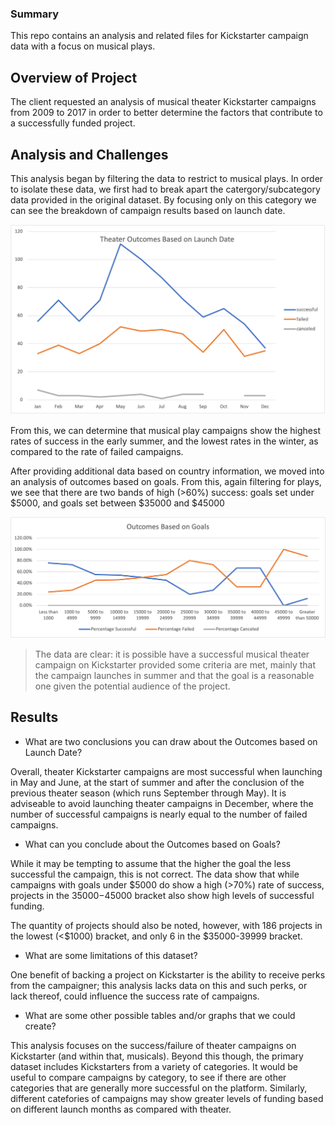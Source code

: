 ### Summary

This repo contains an analysis and related files for Kickstarter campaign data with a focus on musical plays.

## Overview of Project

The client requested an analysis of musical theater Kickstarter campaigns from 2009 to 2017 in order to better determine the factors that contribute to a successfully funded project.

## Analysis and Challenges

This analysis began by filtering the data to restrict to musical plays. In order to isolate these data, we first had to break apart the catergory/subcategory data provided in the original dataset. By focusing only on this category we can see the breakdown of campaign results based on launch date.

![Theatre_Outcomes_vs_Launch](resources/theater_outcomes_vs_launch.png)

From this, we can determine that musical play campaigns show the highest rates of success in the early summer, and the lowest rates in the winter, as compared to the rate of failed campaigns.

After providing additional data based on country information, we moved into an analysis of outcomes based on goals. From this, again filtering for plays, we see that there are two bands of high (>60%) success: goals set under $5000, and goals set between $35000 and $45000

![Outcomes_vs_Goals](resources/outcomes_vs_goals.png)

> The data are clear: it is possible have a successful musical theater campaign on Kickstarter provided some criteria are met, mainly that the campaign launches in summer and that the goal is a reasonable one given the potential audience of the project.

## Results

- What are two conclusions you can draw about the Outcomes based on Launch Date?

Overall, theater Kickstarter campaigns are most successful when launching in May and June, at the start of summer and after the conclusion of the previous theater season (which runs September through May). It is adviseable to avoid launching theater campaigns in December, where the number of successful campaigns is nearly equal to the number of failed campaigns.

- What can you conclude about the Outcomes based on Goals?

While it may be tempting to assume that the higher the goal the less successful the campaign, this is not correct. The data show that while campaigns with goals under $5000 do show a high (>70%) rate of success, projects in the $35000-$45000 bracket also show high levels of successful funding.

The quantity of projects should also be noted, however, with 186 projects in the lowest (<$1000) bracket, and only 6 in the $35000-39999 bracket.

- What are some limitations of this dataset?

One benefit of backing a project on Kickstarter is the ability to receive perks from the campaigner; this analysis lacks data on this and such perks, or lack thereof, could influence the success rate of campaigns.

- What are some other possible tables and/or graphs that we could create?

This analysis focuses on the success/failure of theater campaigns on Kickstarter (and within that, musicals). Beyond this though, the primary dataset includes Kickstarters from a variety of categories. It would be useful to compare campaigns by category, to see if there are other categories that are generally more successful on the platform. Similarly, different catefories of campaigns may show greater levels of funding based on different launch months as compared with theater.



